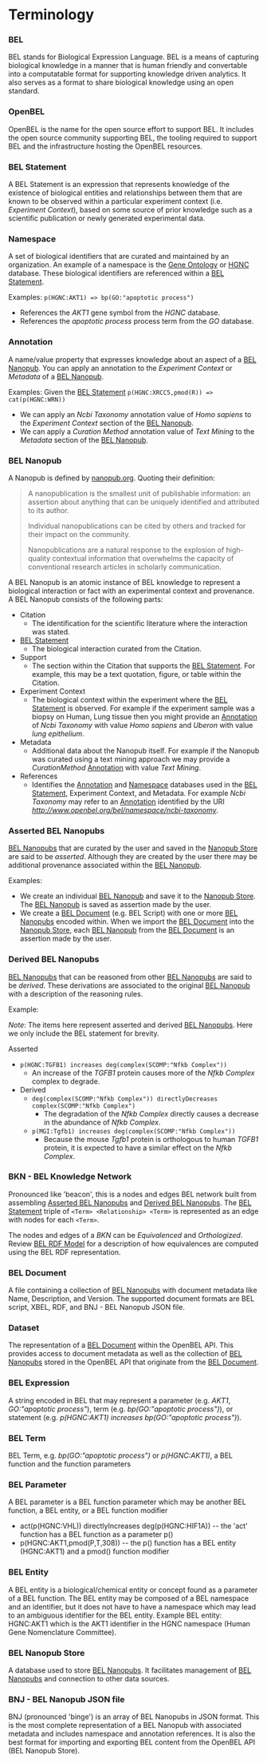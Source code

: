 # Terminology

<a name="bel"></a>
### BEL

BEL stands for Biological Expression Language.  BEL is a means of capturing biological knowledge in a manner that is human friendly and convertable into a computatable format for supporting knowledge driven analytics.  It also serves as a format to share biological knowledge using an open standard.  

<a name="openbel"></a>
### OpenBEL

OpenBEL is the name for the open source effort to support BEL. It includes the open source community supporting BEL, the tooling required to support BEL and the infrastructure hosting the OpenBEL resources. 

<a name="bel_statement"></a>
### BEL Statement

A BEL Statement is an expression that represents knowledge of the existence of biological entities and relationships between them that are known to be observed within a particular experiment context (i.e. *Experiment Context*), based on some source of prior knowledge such as a scientific publication or newly generated experimental data.

<a name="namespace"></a>
### Namespace

A set of biological identifiers that are curated and maintained by an organization. An example of a namespace is the [Gene Ontology][Gene Ontology] or [HGNC][HGNC] database. These biological identifiers are referenced within a [BEL Statement][BEL Statement].

Examples: `p(HGNC:AKT1) => bp(GO:"apoptotic process")`
- References the *AKT1* gene symbol from the *HGNC* database.
- References the *apoptotic process* process term from the *GO* database.

<a name="annotation"></a>
### Annotation

A name/value property that expresses knowledge about an aspect of a [BEL Nanopub][BEL Nanopub]. You can apply an annotation to the *Experiment Context* or *Metadata* of a [BEL Nanopub][BEL Nanopub].

Examples: Given the [BEL Statement][BEL Statement] `p(HGNC:XRCC5,pmod(R)) => cat(p(HGNC:WRN))`
- We can apply an *Ncbi Taxonomy* annotation value of *Homo sapiens* to the *Experiment Context* section of the [BEL Nanopub][BEL Nanopub].
- We can apply a *Curation Method* annotation value of *Text Mining* to the *Metadata* section of the [BEL Nanopub][BEL Nanopub].

<a name="bel_nanopub"></a>
### BEL Nanopub

A Nanopub is defined by [nanopub.org][nanopub.org]. Quoting their definition:

> A nanopublication is the smallest unit of publishable information: an assertion about anything that can be uniquely identified and attributed to its author.
> 
> Individual nanopublications can be cited by others and tracked for their impact on the community.
> 
> Nanopublications are a natural response to the explosion of high-quality contextual information that overwhelms the capacity of conventional research articles in scholarly communication.

A BEL Nanopub is an atomic instance of BEL knowledge to represent a biological interaction or fact with an experimental context and provenance. A BEL Nanopub consists of the following parts:

- Citation
  - The identification for the scientific literature where the interaction was stated.
- [BEL Statement][BEL Statement]
  - The biological interaction curated from the Citation.
- Support
  - The section within the Citation that supports the [BEL Statement][BEL Statement]. For example, this may be a text quotation, figure, or table within the Citation.
- Experiment Context
  - The biological context within the experiment where the [BEL Statement][BEL Statement] is observed. For example if the experiment sample was a biopsy on Human, Lung tissue then you might provide an [Annotation][Annotation] of *Ncbi Taxonomy* with value *Homo sapiens* and *Uberon* with value *lung epithelium*.
- Metadata
  - Additional data about the Nanopub itself. For example if the Nanopub was curated using a text mining approach we may provide a *CurationMethod* [Annotation][Annotation] with value *Text Mining*.
- References
  - Identifies the [Annotation][Annotation] and [Namespace][Namespace] databases used in the [BEL Statement][BEL Statement], Experiment Context, and Metadata. For example *Ncbi Taxonomy* may refer to an [Annotation][Annotation] identified by the URI *http://www.openbel.org/bel/namespace/ncbi-taxonomy*.

<a name="asserted_bel_nanopubs"></a>
### Asserted BEL Nanopubs

[BEL Nanopubs][BEL Nanopubs] that are curated by the user and saved in the [Nanopub Store][Nanopub Store] are said to be *asserted*. Although they are created by the user there may be additional provenance associated within the [BEL Nanopub][BEL Nanopub].

Examples:
- We create an individual [BEL Nanopub][BEL Nanopub] and save it to the [Nanopub Store][Nanopub Store]. The [BEL Nanopub][BEL Nanopub] is saved as assertion made by the user.
- We create a [BEL Document][BEL Document] (e.g. BEL Script) with one or more [BEL Nanopubs][BEL Nanopubs] encoded within. When we import the [BEL Document][BEL Document] into the [Nanopub Store][Nanopub Store], each [BEL Nanopub][BEL Nanopub] from the [BEL Document][BEL Document] is an assertion made by the user.

<a name="derived_bel_nanopubs"></a>
### Derived BEL Nanopubs

[BEL Nanopubs][BEL Nanopubs] that can be reasoned from other [BEL Nanopubs][BEL Nanopubs] are said to be *derived*. These derivations are associated to the original [BEL Nanopub][BEL Nanopub] with a description of the reasoning rules.

Example:

*Note*: The items here represent asserted and derived [BEL Nanopubs][BEL Nanopubs]. Here we only include the BEL statement for brevity.

Asserted
- `p(HGNC:TGFB1) increases deg(complex(SCOMP:"Nfkb Complex"))`
  - An increase of the *TGFB1* protein causes more of the *Nfkb Complex* complex to degrade.
- Derived
  - `deg(complex(SCOMP:"Nfkb Complex")) directlyDecreases complex(SCOMP:"Nfkb Complex")`
    - The degradation of the *Nfkb Complex* directly causes a decrease in the abundance of *Nfkb Complex*.
  - `p(MGI:Tgfb1) increases deg(complex(SCOMP:"Nfkb Complex"))`
    - Because the mouse *Tgfb1* protein is orthologous to human *TGFB1* protein, it is expected to have a similar effect on the *Nfkb Complex*.

<a name="bkn"></a>
### BKN - BEL Knowledge Network

Pronounced like 'beacon', this is a nodes and edges BEL network built from assembling [Asserted BEL Nanopubs][Asserted BEL Nanopubs] and [Derived BEL Nanopubs][Derived BEL Nanopubs]. The [BEL Statement][BEL Statement] triple of `<Term> <Relationship> <Term>` is represented as an edge with nodes for each `<Term>`.

The nodes and edges of a *BKN* can be *Equivalenced* and *Orthologized*. Review [BEL RDF Model][BEL RDF Model] for a description of how equivalences are computed using the BEL RDF representation.

<a name="bel_document"></a>
### BEL Document
A file containing a collection of [BEL Nanopubs][BEL Nanopubs] with document metadata like Name, Description, and Version. The supported document formats are BEL script, XBEL, RDF, and BNJ - BEL Nanopub JSON file.

<a name="dataset"></a>
### Dataset
The representation of a [BEL Document][BEL Document] within the OpenBEL API. This provides access to document metadata as well as the collection of [BEL Nanopubs][BEL Nanopub] stored in the OpenBEL API that originate from the [BEL Document][BEL Document].

<a name="bel_expression"></a>
### BEL Expression
A string encoded in BEL that may represent a parameter (e.g. *AKT1*, *GO:"apoptotic process"*), term (e.g. *bp(GO:"apoptotic process")*), or statement (e.g. *p(HGNC:AKT1) increases bp(GO:"apoptotic process")*).

<a name="bel_term"></a>
### BEL Term 
BEL Term, e.g. *bp(GO:"apoptotic process")* or *p(HGNC:AKT1)*, a BEL function and the function parameters

<a name="bel_parameter"></a>
### BEL Parameter 
A BEL parameter is a BEL function parameter which may be another BEL function, a BEL entity, or a BEL function modifier
* act(p(HGNC:VHL)) directlyIncreases deg(p(HGNC:HIF1A)) -- the 'act' function has a BEL function as a parameter p()
* p(HGNC:AKT1,pmod(P,T,308)) -- the p() function has a BEL entity (HGNC:AKT1) and a pmod() function modifier

<a name="bel_entity"></a>
### BEL Entity
A BEL entity is a biological/chemical entity or concept found as a parameter of a BEL function.  The BEL entity may be composed of a BEL namespace and an identifier, but it does not have to have a namespace which may lead to an ambiguous identifier for the BEL entity.  Example BEL entity: HGNC:AKT1 which is the AKT1 identifier in the HGNC namespace (Human Gene Nomenclature Committee).


<a name="bel_nanopub_store"></a>
### BEL Nanopub Store
A database used to store [BEL Nanopubs][BEL Nanopubs]. It facilitates management of [BEL Nanopubs][BEL Nanopubs] and connection to other data sources.

[Gene Ontology]:           http://resource.belframework.org/belframework/20150611/namespace/go-biological-process.belns
[HGNC]:                    http://resource.belframework.org/belframework/20150611/namespace/hgnc-human-genes.belns
[nanopub.org]:             http://nanopub.org
[BEL Statement]:           #bel_statement
[Namespace]:               #namespace
[Annotation]:              #annotation
[BEL Nanopub]:             #bel_nanopub
[BEL Nanopubs]:            #bel_nanopub
[Asserted BEL Nanopubs]:   #asserted_nanopubs
[Derived BEL Nanopubs]:    #derived_nanopubs
[BEL Knowledge Network]:   #bkn
[BEL Document]:            #bel_document
[Dataset]:                 #dataset
[Expression]:              #expression
[Nanopub Store]:           #bel_nanopub_store
[BEL RDF Model]:           http://wiki.openbel.org/display/OBP/BEL+RDF+Model

<a name="bnj"></a>
### BNJ - BEL Nanopub JSON file
BNJ (pronounced 'binge') is an array of BEL Nanopubs in JSON format.  This is the most complete representation of a BEL Nanopub with associated metadata and includes namespace and annotation references.  It is also the best format for importing and exporting BEL content from the OpenBEL API (BEL Nanopub Store). 
